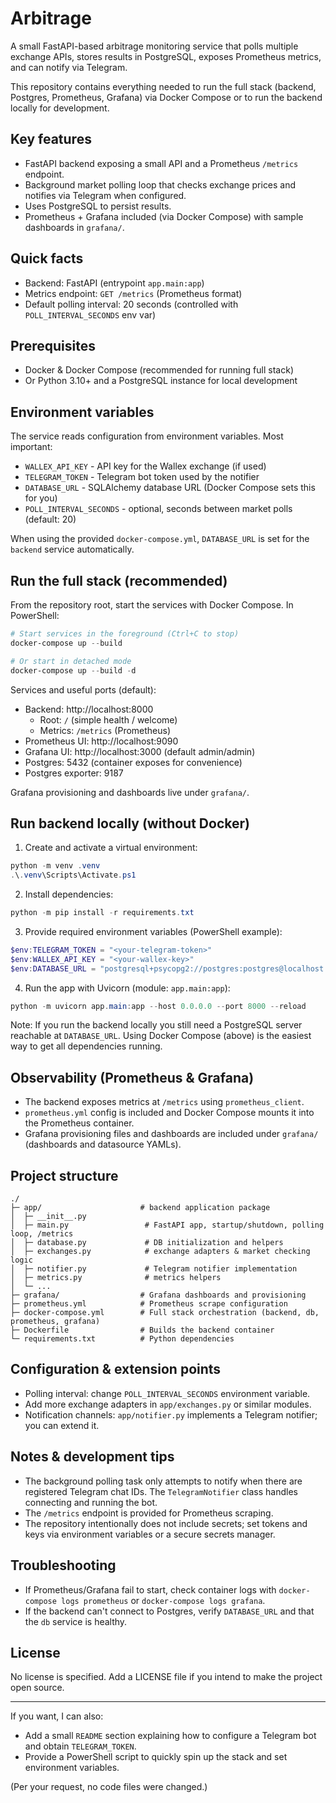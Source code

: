 # Arbitrage

A small FastAPI-based arbitrage monitoring service that polls multiple exchange APIs, stores results in PostgreSQL, exposes Prometheus metrics, and can notify via Telegram.

This repository contains everything needed to run the full stack (backend, Postgres, Prometheus, Grafana) via Docker Compose or to run the backend locally for development.

## Key features

-   FastAPI backend exposing a small API and a Prometheus `/metrics` endpoint.
-   Background market polling loop that checks exchange prices and notifies via Telegram when configured.
-   Uses PostgreSQL to persist results.
-   Prometheus + Grafana included (via Docker Compose) with sample dashboards in `grafana/`.

## Quick facts

-   Backend: FastAPI (entrypoint `app.main:app`)
-   Metrics endpoint: `GET /metrics` (Prometheus format)
-   Default polling interval: 20 seconds (controlled with `POLL_INTERVAL_SECONDS` env var)

## Prerequisites

-   Docker & Docker Compose (recommended for running full stack)
-   Or Python 3.10+ and a PostgreSQL instance for local development

## Environment variables

The service reads configuration from environment variables. Most important:

-   `WALLEX_API_KEY` - API key for the Wallex exchange (if used)
-   `TELEGRAM_TOKEN` - Telegram bot token used by the notifier
-   `DATABASE_URL` - SQLAlchemy database URL (Docker Compose sets this for you)
-   `POLL_INTERVAL_SECONDS` - optional, seconds between market polls (default: 20)

When using the provided `docker-compose.yml`, `DATABASE_URL` is set for the `backend` service automatically.

## Run the full stack (recommended)

From the repository root, start the services with Docker Compose. In PowerShell:

```powershell
# Start services in the foreground (Ctrl+C to stop)
docker-compose up --build

# Or start in detached mode
docker-compose up --build -d
```

Services and useful ports (default):

-   Backend: http://localhost:8000
    -   Root: `/` (simple health / welcome)
    -   Metrics: `/metrics` (Prometheus)
-   Prometheus UI: http://localhost:9090
-   Grafana UI: http://localhost:3000 (default admin/admin)
-   Postgres: 5432 (container exposes for convenience)
-   Postgres exporter: 9187

Grafana provisioning and dashboards live under `grafana/`.

## Run backend locally (without Docker)

1. Create and activate a virtual environment:

```powershell
python -m venv .venv
.\.venv\Scripts\Activate.ps1
```

2. Install dependencies:

```powershell
python -m pip install -r requirements.txt
```

3. Provide required environment variables (PowerShell example):

```powershell
$env:TELEGRAM_TOKEN = "<your-telegram-token>"
$env:WALLEX_API_KEY = "<your-wallex-key>"
$env:DATABASE_URL = "postgresql+psycopg2://postgres:postgres@localhost:5432/arbitrage"
```

4. Run the app with Uvicorn (module: `app.main:app`):

```powershell
python -m uvicorn app.main:app --host 0.0.0.0 --port 8000 --reload
```

Note: If you run the backend locally you still need a PostgreSQL server reachable at `DATABASE_URL`. Using Docker Compose (above) is the easiest way to get all dependencies running.

## Observability (Prometheus & Grafana)

-   The backend exposes metrics at `/metrics` using `prometheus_client`.
-   `prometheus.yml` config is included and Docker Compose mounts it into the Prometheus container.
-   Grafana provisioning files and dashboards are included under `grafana/` (dashboards and datasource YAMLs).

## Project structure

```
./
├─ app/                      # backend application package
│  ├─ __init__.py
│  ├─ main.py                 # FastAPI app, startup/shutdown, polling loop, /metrics
│  ├─ database.py             # DB initialization and helpers
│  ├─ exchanges.py            # exchange adapters & market checking logic
│  ├─ notifier.py             # Telegram notifier implementation
│  ├─ metrics.py              # metrics helpers
│  └─ ...
├─ grafana/                  # Grafana dashboards and provisioning
├─ prometheus.yml            # Prometheus scrape configuration
├─ docker-compose.yml        # Full stack orchestration (backend, db, prometheus, grafana)
├─ Dockerfile                # Builds the backend container
└─ requirements.txt          # Python dependencies
```

## Configuration & extension points

-   Polling interval: change `POLL_INTERVAL_SECONDS` environment variable.
-   Add more exchange adapters in `app/exchanges.py` or similar modules.
-   Notification channels: `app/notifier.py` implements a Telegram notifier; you can extend it.

## Notes & development tips

-   The background polling task only attempts to notify when there are registered Telegram chat IDs. The `TelegramNotifier` class handles connecting and running the bot.
-   The `/metrics` endpoint is provided for Prometheus scraping.
-   The repository intentionally does not include secrets; set tokens and keys via environment variables or a secure secrets manager.

## Troubleshooting

-   If Prometheus/Grafana fail to start, check container logs with `docker-compose logs prometheus` or `docker-compose logs grafana`.
-   If the backend can't connect to Postgres, verify `DATABASE_URL` and that the `db` service is healthy.

## License

No license is specified. Add a LICENSE file if you intend to make the project open source.

---

If you want, I can also:

-   Add a small `README` section explaining how to configure a Telegram bot and obtain `TELEGRAM_TOKEN`.
-   Provide a PowerShell script to quickly spin up the stack and set environment variables.

(Per your request, no code files were changed.)
